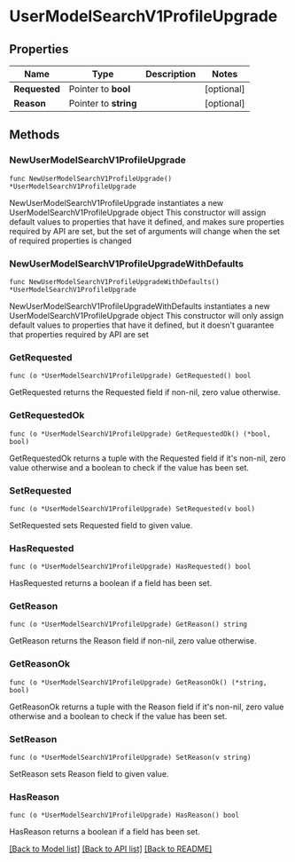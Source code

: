 # UserModelSearchV1ProfileUpgrade

## Properties

Name | Type | Description | Notes
------------ | ------------- | ------------- | -------------
**Requested** | Pointer to **bool** |  | [optional] 
**Reason** | Pointer to **string** |  | [optional] 

## Methods

### NewUserModelSearchV1ProfileUpgrade

`func NewUserModelSearchV1ProfileUpgrade() *UserModelSearchV1ProfileUpgrade`

NewUserModelSearchV1ProfileUpgrade instantiates a new UserModelSearchV1ProfileUpgrade object
This constructor will assign default values to properties that have it defined,
and makes sure properties required by API are set, but the set of arguments
will change when the set of required properties is changed

### NewUserModelSearchV1ProfileUpgradeWithDefaults

`func NewUserModelSearchV1ProfileUpgradeWithDefaults() *UserModelSearchV1ProfileUpgrade`

NewUserModelSearchV1ProfileUpgradeWithDefaults instantiates a new UserModelSearchV1ProfileUpgrade object
This constructor will only assign default values to properties that have it defined,
but it doesn't guarantee that properties required by API are set

### GetRequested

`func (o *UserModelSearchV1ProfileUpgrade) GetRequested() bool`

GetRequested returns the Requested field if non-nil, zero value otherwise.

### GetRequestedOk

`func (o *UserModelSearchV1ProfileUpgrade) GetRequestedOk() (*bool, bool)`

GetRequestedOk returns a tuple with the Requested field if it's non-nil, zero value otherwise
and a boolean to check if the value has been set.

### SetRequested

`func (o *UserModelSearchV1ProfileUpgrade) SetRequested(v bool)`

SetRequested sets Requested field to given value.

### HasRequested

`func (o *UserModelSearchV1ProfileUpgrade) HasRequested() bool`

HasRequested returns a boolean if a field has been set.

### GetReason

`func (o *UserModelSearchV1ProfileUpgrade) GetReason() string`

GetReason returns the Reason field if non-nil, zero value otherwise.

### GetReasonOk

`func (o *UserModelSearchV1ProfileUpgrade) GetReasonOk() (*string, bool)`

GetReasonOk returns a tuple with the Reason field if it's non-nil, zero value otherwise
and a boolean to check if the value has been set.

### SetReason

`func (o *UserModelSearchV1ProfileUpgrade) SetReason(v string)`

SetReason sets Reason field to given value.

### HasReason

`func (o *UserModelSearchV1ProfileUpgrade) HasReason() bool`

HasReason returns a boolean if a field has been set.


[[Back to Model list]](../README.md#documentation-for-models) [[Back to API list]](../README.md#documentation-for-api-endpoints) [[Back to README]](../README.md)



